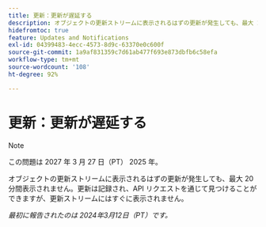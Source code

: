 ```yaml
---
title: 更新：更新が遅延する
description: オブジェクトの更新ストリームに表示されるはずの更新が発生しても、最大 20 分間表示されません。更新は記録され、API リクエストを通じて見つけることができますが、更新ストリームにはすぐに表示されません。
hidefromtoc: true
feature: Updates and Notifications
exl-id: 04399483-4ecc-4573-8d9c-63370e0c600f
source-git-commit: 1a9af831359c7d61ab477f693e873dbfb6c58efa
workflow-type: tm+mt
source-wordcount: '108'
ht-degree: 92%

---
```


# 更新：更新が遅延する

>[!NOTE]
>
>この問題は 2027 年 3 月 27 日（PT） 2025 年。

オブジェクトの更新ストリームに表示されるはずの更新が発生しても、最大 20 分間表示されません。更新は記録され、API リクエストを通じて見つけることができますが、更新ストリームにはすぐに表示されません。

_最初に報告されたのは 2024年3月12日（PT）です。_
